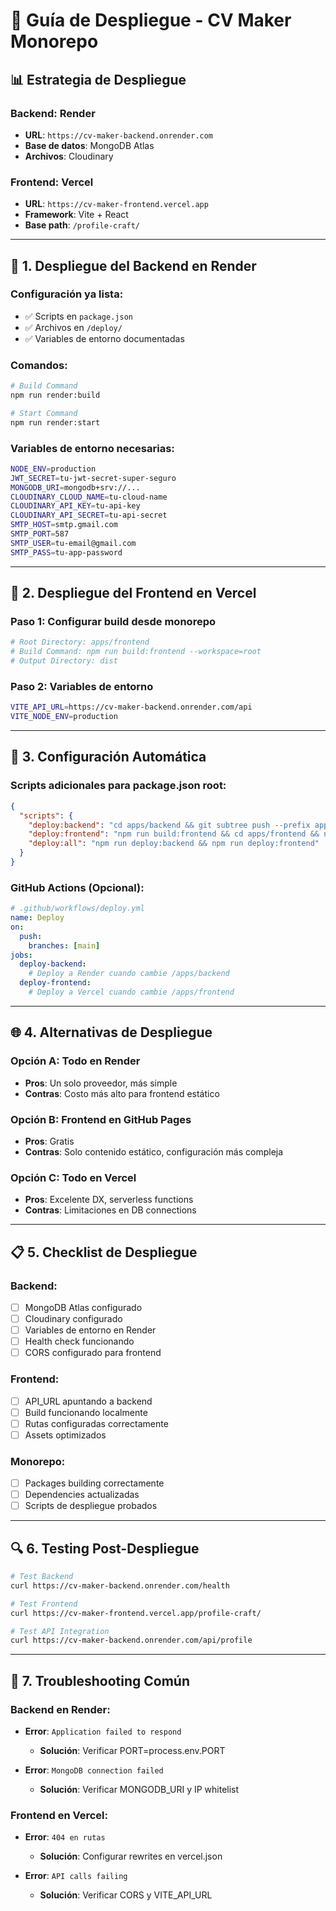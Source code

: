 # 🚀 Guía de Despliegue - CV Maker Monorepo

## 📊 **Estrategia de Despliegue**

### **Backend: Render**
- **URL**: `https://cv-maker-backend.onrender.com`
- **Base de datos**: MongoDB Atlas
- **Archivos**: Cloudinary

### **Frontend: Vercel**
- **URL**: `https://cv-maker-frontend.vercel.app`
- **Framework**: Vite + React
- **Base path**: `/profile-craft/`

---

## 🎯 **1. Despliegue del Backend en Render**

### **Configuración ya lista:**
- ✅ Scripts en `package.json`
- ✅ Archivos en `/deploy/`
- ✅ Variables de entorno documentadas

### **Comandos:**
```bash
# Build Command
npm run render:build

# Start Command  
npm run render:start
```

### **Variables de entorno necesarias:**
```bash
NODE_ENV=production
JWT_SECRET=tu-jwt-secret-super-seguro
MONGODB_URI=mongodb+srv://...
CLOUDINARY_CLOUD_NAME=tu-cloud-name
CLOUDINARY_API_KEY=tu-api-key
CLOUDINARY_API_SECRET=tu-api-secret
SMTP_HOST=smtp.gmail.com
SMTP_PORT=587
SMTP_USER=tu-email@gmail.com
SMTP_PASS=tu-app-password
```

---

## 🎨 **2. Despliegue del Frontend en Vercel**

### **Paso 1: Configurar build desde monorepo**
```bash
# Root Directory: apps/frontend
# Build Command: npm run build:frontend --workspace=root
# Output Directory: dist
```

### **Paso 2: Variables de entorno**
```bash
VITE_API_URL=https://cv-maker-backend.onrender.com/api
VITE_NODE_ENV=production
```

---

## 🔧 **3. Configuración Automática**

### **Scripts adicionales para package.json root:**
```json
{
  "scripts": {
    "deploy:backend": "cd apps/backend && git subtree push --prefix apps/backend render main",
    "deploy:frontend": "npm run build:frontend && cd apps/frontend && npx vercel --prod",
    "deploy:all": "npm run deploy:backend && npm run deploy:frontend"
  }
}
```

### **GitHub Actions (Opcional):**
```yaml
# .github/workflows/deploy.yml
name: Deploy
on:
  push:
    branches: [main]
jobs:
  deploy-backend:
    # Deploy a Render cuando cambie /apps/backend
  deploy-frontend:
    # Deploy a Vercel cuando cambie /apps/frontend
```

---

## 🌐 **4. Alternativas de Despliegue**

### **Opción A: Todo en Render**
- **Pros**: Un solo proveedor, más simple
- **Contras**: Costo más alto para frontend estático

### **Opción B: Frontend en GitHub Pages**
- **Pros**: Gratis
- **Contras**: Solo contenido estático, configuración más compleja

### **Opción C: Todo en Vercel**
- **Pros**: Excelente DX, serverless functions
- **Contras**: Limitaciones en DB connections

---

## 📋 **5. Checklist de Despliegue**

### **Backend:**
- [ ] MongoDB Atlas configurado
- [ ] Cloudinary configurado  
- [ ] Variables de entorno en Render
- [ ] Health check funcionando
- [ ] CORS configurado para frontend

### **Frontend:**
- [ ] API_URL apuntando a backend
- [ ] Build funcionando localmente
- [ ] Rutas configuradas correctamente
- [ ] Assets optimizados

### **Monorepo:**
- [ ] Packages building correctamente
- [ ] Dependencies actualizadas
- [ ] Scripts de despliegue probados

---

## 🔍 **6. Testing Post-Despliegue**

```bash
# Test Backend
curl https://cv-maker-backend.onrender.com/health

# Test Frontend
curl https://cv-maker-frontend.vercel.app/profile-craft/

# Test API Integration
curl https://cv-maker-backend.onrender.com/api/profile
```

---

## 🚨 **7. Troubleshooting Común**

### **Backend en Render:**
- **Error**: `Application failed to respond`
  - **Solución**: Verificar PORT=process.env.PORT
  
- **Error**: `MongoDB connection failed`
  - **Solución**: Verificar MONGODB_URI y IP whitelist

### **Frontend en Vercel:**
- **Error**: `404 en rutas`
  - **Solución**: Configurar rewrites en vercel.json
  
- **Error**: `API calls failing`
  - **Solución**: Verificar CORS y VITE_API_URL
